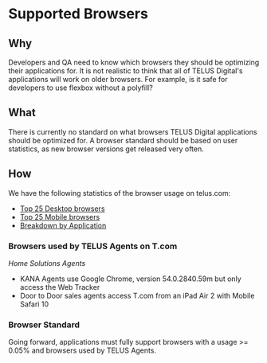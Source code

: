 # Supported Browsers

## Why

Developers and QA need to know which browsers they should be optimizing their applications for.  It is not realistic to think that all of TELUS Digital's applications will work on older browsers. For example, is it safe for developers to use flexbox without a polyfill?

## What

There is currently no standard on what browsers TELUS Digital applications should be optimized for.  A browser standard should be based on user statistics, as new browser versions get released very often. 

## How

We have the following statistics of the browser usage on telus.com:

*   [Top 25 Desktop browsers](https://telus.domo.com/kpis/details/1688963890)
*   [Top 25 Mobile browsers](https://telus.domo.com/kpis/details/1326234590)
*   [Breakdown by Application](https://insights.newrelic.com/accounts/648105/dashboards/146843)

### Browsers used by TELUS Agents on T.com

*Home Solutions Agents*
*   KANA Agents use Google Chrome, version 54.0.2840.59m but only access the Web Tracker
*   Door to Door sales agents access T.com from an iPad Air 2 with Mobile Safari 10

### Browser Standard

Going forward, applications must fully support browsers with a usage >= 0.05% and browsers used by TELUS Agents.


